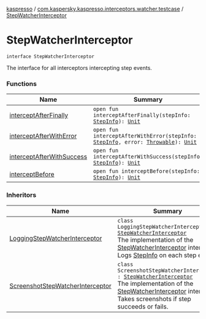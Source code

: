 [kaspresso](../../index.md) / [com.kaspersky.kaspresso.interceptors.watcher.testcase](../index.md) / [StepWatcherInterceptor](./index.md)

# StepWatcherInterceptor

`interface StepWatcherInterceptor`

The interface for all interceptors intercepting step events.

### Functions

| Name | Summary |
|---|---|
| [interceptAfterFinally](intercept-after-finally.md) | `open fun interceptAfterFinally(stepInfo: `[`StepInfo`](../../com.kaspersky.kaspresso.testcases.models.info/-step-info/index.md)`): `[`Unit`](https://kotlinlang.org/api/latest/jvm/stdlib/kotlin/-unit/index.html) |
| [interceptAfterWithError](intercept-after-with-error.md) | `open fun interceptAfterWithError(stepInfo: `[`StepInfo`](../../com.kaspersky.kaspresso.testcases.models.info/-step-info/index.md)`, error: `[`Throwable`](https://kotlinlang.org/api/latest/jvm/stdlib/kotlin/-throwable/index.html)`): `[`Unit`](https://kotlinlang.org/api/latest/jvm/stdlib/kotlin/-unit/index.html) |
| [interceptAfterWithSuccess](intercept-after-with-success.md) | `open fun interceptAfterWithSuccess(stepInfo: `[`StepInfo`](../../com.kaspersky.kaspresso.testcases.models.info/-step-info/index.md)`): `[`Unit`](https://kotlinlang.org/api/latest/jvm/stdlib/kotlin/-unit/index.html) |
| [interceptBefore](intercept-before.md) | `open fun interceptBefore(stepInfo: `[`StepInfo`](../../com.kaspersky.kaspresso.testcases.models.info/-step-info/index.md)`): `[`Unit`](https://kotlinlang.org/api/latest/jvm/stdlib/kotlin/-unit/index.html) |

### Inheritors

| Name | Summary |
|---|---|
| [LoggingStepWatcherInterceptor](../../com.kaspersky.kaspresso.interceptors.watcher.testcase.impl.logging/-logging-step-watcher-interceptor/index.md) | `class LoggingStepWatcherInterceptor : `[`StepWatcherInterceptor`](./index.md)<br>The implementation of the [StepWatcherInterceptor](./index.md) interface. Logs [StepInfo](../../com.kaspersky.kaspresso.testcases.models.info/-step-info/index.md) on each step event. |
| [ScreenshotStepWatcherInterceptor](../../com.kaspersky.kaspresso.interceptors.watcher.testcase.impl.screenshot/-screenshot-step-watcher-interceptor/index.md) | `class ScreenshotStepWatcherInterceptor : `[`StepWatcherInterceptor`](./index.md)<br>The implementation of the [StepWatcherInterceptor](./index.md) interface. Takes screenshots if step succeeds or fails. |
